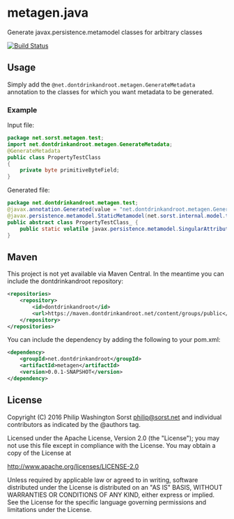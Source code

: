 metagen.java
============

Generate javax.persistence.metamodel classes for arbitrary classes

[![Build Status](https://travis-ci.org/dontdrinkandroot/metagen.java.svg?branch=master)](https://travis-ci.org/dontdrinkandroot/metagen.java)

Usage
-----

Simply add the `@net.dontdrinkandroot.metagen.GenerateMetadata` annotation to the classes for which you want metadata to be generated.

### Example

Input file:

```java
package net.sorst.metagen.test;
import net.dontdrinkandroot.metagen.GenerateMetadata;
@GenerateMetadata
public class PropertyTestClass
{
    private byte primitiveByteField;
}
```

Generated file:

```java
package net.dontdrinkandroot.metagen.test;
@javax.annotation.Generated(value = "net.dontdrinkandroot.metagen.GenerateMetadataProcessor")
@javax.persistence.metamodel.StaticMetamodel(net.sorst.internal.model.test.PropertyTestClass.class)
public abstract class PropertyTestClass_ {
	public static volatile javax.persistence.metamodel.SingularAttribute<net.sorst.internal.model.test.PropertyTestClass, java.lang.Byte> primitiveByteField;
}
```

Maven
-----

This project is not yet available via Maven Central. In the meantime you can include the dontdrinkandroot repository:

```xml
<repositories>
    <repository>
        <id>dontdrinkandroot</id>
        <url>https://maven.dontdrinkandroot.net/content/groups/public</url>
    </repository>
</repositories>
```

You can include the dependency by adding the following to your pom.xml:

```xml
<dependency>
    <groupId>net.dontdrinkandroot</groupId>
    <artifactId>metagen</artifactId>
    <version>0.0.1-SNAPSHOT</version>
</dependency>
```

License
-------

Copyright (C) 2016 Philip Washington Sorst <philip@sorst.net>
and individual contributors as indicated
by the @authors tag.

Licensed under the Apache License, Version 2.0 (the "License");
you may not use this file except in compliance with the License.
You may obtain a copy of the License at

http://www.apache.org/licenses/LICENSE-2.0

Unless required by applicable law or agreed to in writing, software
distributed under the License is distributed on an "AS IS" BASIS,
WITHOUT WARRANTIES OR CONDITIONS OF ANY KIND, either express or implied.
See the License for the specific language governing permissions and
limitations under the License.